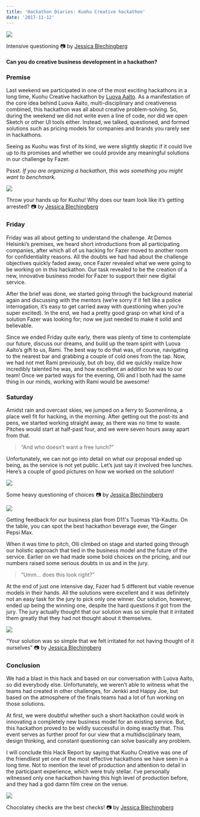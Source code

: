 ```yaml
---
title: 'Hackathon Diaries: Kuohu Creative hackathon'
date: '2017-11-12'
---
```


![](http://www.xn--lhteenlahti-l8a.fi/wp-content/uploads/2018/09/9a7cd-1bcumzhx6qymnlyw3dac4bq.jpeg)

Intensive questioning 📷 by [Jessica Blechingberg](https://medium.com/u/6aee616ce7f0)

#### Can you do creative business development in a hackathon?

### Premise

Last weekend we participated in one of the most exciting hackathons in a long time, Kuohu Creative hackathon by [Luova Aalto](https://medium.com/u/df9053afb132). As a manifestation of the core idea behind Luova Aalto, multi-disciplinary and creativeness combined, this hackathon was all about creative problem-solving. So, during the weekend we did not write even a line of code, nor did we open Sketch or other UI tools either. Instead, we talked, questioned, and formed solutions such as pricing models for companies and brands you rarely see in hackathons.

Seeing as Kuohu was first of its kind, we were slightly skeptic if it could live up to its promises and whether we could provide any meaningful solutions in our challenge by Fazer.

Pssst. _If you are organizing a hackathon, this was something you might want to benchmark._

![](http://www.xn--lhteenlahti-l8a.fi/wp-content/uploads/2018/09/ce856-101eput0skjimdyudvd59mw.jpeg)

Throw your hands up for Kuohu! Why does our team look like it’s getting arrested? 📷 by [Jessica Blechingberg](https://medium.com/u/6aee616ce7f0)

### Friday

Friday was all about getting to understand the challenge. At Demos Helsinki’s premises, we heard short introductions from all participating companies, after which all of us hacking for Fazer moved to another room for confidentiality reasons. All the doubts we had had about the challenge objectives quickly faded away, once Fazer revealed what we were going to be working on in this hackathon. Our task revealed to be the creation of a new, innovative business model for Fazer to support their new digital service.

After the brief was done, we started going through the background material again and discussing with the mentors (we’re sorry if it felt like a police interrogation, it’s easy to get carried away with questioning when you’re super excited). In the end, we had a pretty good grasp on what kind of a solution Fazer was looking for; now we just needed to make it solid and believable.

Since we ended Friday quite early, there was plenty of time to contemplate our future, discuss our dreams, and build up the team spirit with Luova Aalto’s gift to us, Rami. The best way to do that was, of course, navigating to the nearest bar and grabbing a couple of cold ones from the tap. Now, we had not met Rami previously, but oh boy, did we quickly realize how incredibly talented he was, and how excellent an addition he was to our team! Once we parted ways for the evening, Olli and I both had the same thing in our minds, working with Rami would be awesome!

### Saturday

Amidst rain and overcast skies, we jumped on a ferry to Suomenlinna, a place well fit for hacking, in the morning. After getting out the post-its and pens, we started working straight away, as there was no time to waste. Pitches would start at half-past four, and we were seven hours away apart from that.

> “And who doesn’t want a free lunch?”

Unfortunately, we can not go into detail on what our proposal ended up being, as the service is not yet public. Let’s just say it involved free lunches. Here’s a couple of good pictures on how we worked on the solution!

![](http://www.xn--lhteenlahti-l8a.fi/wp-content/uploads/2018/09/25e98-1fh3akhkxqsailfiirc-6gq.jpeg)

Some heavy questioning of choices 📷 by [Jessica Blechingberg](https://medium.com/u/6aee616ce7f0)

![](http://www.xn--lhteenlahti-l8a.fi/wp-content/uploads/2018/09/0b866-1q3d7-r7rmf_c-ukof9mxlg.png)

Getting feedback for our business plan from D11's Tuomas Ylä-Kauttu. On the table, you can spot the best hackathon beverage ever, the Ginger Pepsi Max.

When it was time to pitch, Olli climbed on stage and started going through our holistic approach that tied in the business model and the future of the service. Earlier on we had made some bold choices on the pricing, and our numbers raised some serious doubts in us and in the jury.

> “Umm… does this look right?”

At the end of just one intensive day, Fazer had 5 different but viable revenue models in their hands. All the solutions were excellent and it was definitely not an easy task for the jury to pick only one winner. Our solution, however, ended up being the winning one, despite the hard questions it got from the jury. The jury actually thought that our solution was so simple that it irritated them greatly that they had not thought about it themselves.

![](http://www.xn--lhteenlahti-l8a.fi/wp-content/uploads/2018/09/68bbb-1q7fkdlbktbp-u9n1jlom4w.jpeg)

“Your solution was so simple that we felt irritated for not having thought of it ourselves” 📷 by [Jessica Blechingberg](https://medium.com/u/6aee616ce7f0)

### Conclusion

We had a blast in this hack and based on our conversation with Luova Aalto, so did everybody else. Unfortunately, we weren’t able to witness what the teams had created in other challenges, for Jenkki and Happy Joe, but based on the atmosphere of the finals teams had a lot of fun working on those solutions.

At first, we were doubtful whether such a short hackathon could work in innovating a completely new business model for an existing service. But, this hackathon proved to be wildly successful in doing exactly that. This event serves as further proof for our view that a multidisciplinary team, design thinking, and constant questioning can solve basically any problem.

I will conclude this Hack Report by saying that Kuohu Creative was one of the friendliest yet one of the most effective hackathons we have seen in a long time. Not to mention the level of production and attention to detail in the participant experience, which were truly stellar. I’ve personally witnessed only one hackathon having this high level of production before, and they had a god damn film crew on the venue.

![](http://www.xn--lhteenlahti-l8a.fi/wp-content/uploads/2018/09/d3d4d-1ygzyvrhc66yuxpmntcb7hg.jpeg)

Chocolatey checks are the best checks! 📷 by [Jessica Blechingberg](https://medium.com/u/6aee616ce7f0)
